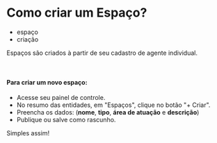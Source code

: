# Como criar um Espaço?

- espaço
- criação

Espaços são criados à partir de seu cadastro de agente individual.

&nbsp;

#### **Para criar um novo espaço:**

* Acesse seu painel de controle.
* No resumo das entidades, em "Espaços", clique no botão "+ Criar".
* Preencha os dados: (**nome**, **tipo**, **área de atuação** e **descrição**)
* Publique ou salve como rascunho.

Simples assim!